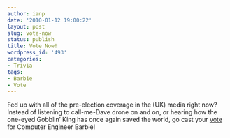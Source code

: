 ```yaml
---
author: ianp
date: '2010-01-12 19:00:22'
layout: post
slug: vote-now
status: publish
title: Vote Now!
wordpress_id: '493'
categories:
- Trivia
tags:
- Barbie
- Vote
---
```


Fed up with all of the pre-election coverage in the (UK) media right now? Instead of listening to call-me-Dave drone on and on, or hearing how the one-eyed Gobblin’ King has once again saved the world, go cast your [vote][01] for Computer Engineer Barbie!

[01]: http://www.barbie.com/vote/

